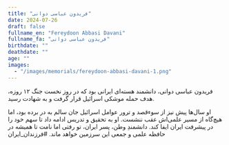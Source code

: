 ```yaml
---
title: "فریدون عباسی دوانی"
date: 2024-07-26
draft: false
fullname_en: "Fereydoon Abbasi Davani"
fullname_fa: "فریدون عباسی دوانی"
birthdate: ""
deathdate: ""
age: ""
images:
  - "/images/memorials/fereydoon-abbasi-davani-1.png"
---
```


فریدون عباسی دوانی، دانشمند هسته‌ای ایرانی بود که در روز نخست جنگ ۱۲ روزه، هدف حمله موشکی اسرائیل قرار گرفت و به شهادت رسید.

او سال‌ها پیش نیز از سوءقصد و ترور عوامل اسرائیل جان سالم به در برده بود، اما هیچ‌گاه از مسیر علمی‌اش عقب ننشست. او به تحقیق و تدریس ادامه داد تا سهم خود را در پیشرفت ایران ایفا کند.
دانشمندِ وطن، پسر ایران، تو رفتی اما نامت تا همیشه در حافظه علمی و جمعی این سرزمین خواهد ماند.
#فرزندان_ایران